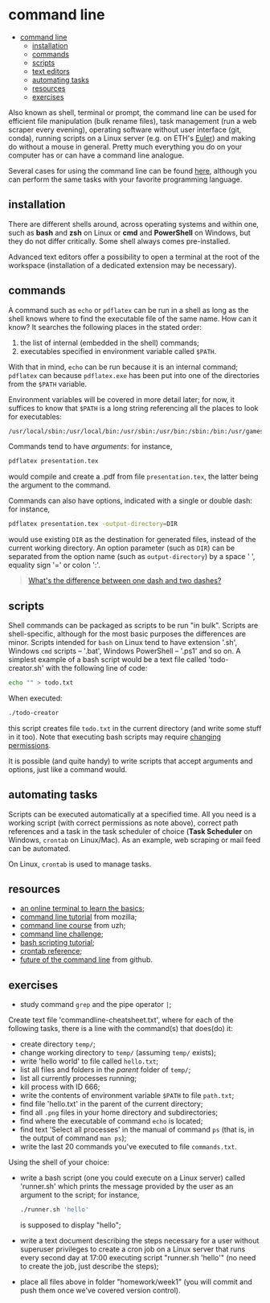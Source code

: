 # command line

- [command line](#command-line)
  - [installation](#installation)
  - [commands](#commands)
  - [scripts](#scripts)
  - [text editors](#text-editors)
  - [automating tasks](#automating-tasks)
  - [resources](#resources)
  - [exercises](#exercises)

Also known as shell, terminal or prompt, the command line can be used for efficient file manipulation (bulk rename files), task management (run a web scraper every evening), operating software without user interface (git, conda), running scripts on a Linux server (e.g. on ETH's [Euler](https://scicomp.ethz.ch/wiki/Scientific_computing_services)) and making do without a mouse in general. Pretty much everything you do on your computer has or can have a command line analogue.

Several cases for using the command line can be found [here](https://www.nature.com/articles/d41586-021-00263-0), although you can perform the same tasks with your favorite programming language.

## installation

There are different shells around, across operating systems and within one, such as **bash** and **zsh** on Linux or **cmd** and **PowerShell** on Windows, but they do not differ critically. Some shell always comes pre-installed.

Advanced text editors offer a possibility to open a terminal at the root of the workspace (installation of a dedicated extension may be necessary).

## commands

A command such as `echo` or `pdflatex` can be run in a shell as long as the shell knows where to find the executable file of the same name. How can it know? It searches the following places in the stated order:

1. the list of internal (embedded in the shell) commands;
2. executables specified in environment variable called `$PATH`.

With that in mind, `echo` can be run because it is an internal command; `pdflatex` can because `pdflatex.exe` has been put into one of the directories from the `$PATH` variable.

Environment variables will be covered in more detail later; for now, it suffices to know that `$PATH` is a long string referencing all the places to look for executables:
```bash
/usr/local/sbin:/usr/local/bin:/usr/sbin:/usr/bin:/sbin:/bin:/usr/games:/usr/local/games:/snap/bin:
```

Commands tend to have *arguments*: for instance,

```bash
pdflatex presentation.tex
```

would compile and create a .pdf from file `presentation.tex`, the latter being the argument to the command.

Commands can also have options, indicated with a single or double dash: for instance,

```bash
pdflatex presentation.tex -output-directory=DIR
```

would use existing `DIR` as the destination for generated files, instead of the current working directory. An option parameter (such as `DIR`) can be separated from the option name (such as `output-directory`) by a space ' ', equality sign '=' or colon ':'.

> [What's the difference between one dash and two dashes?](https://superuser.com/q/372203/1731633)

## scripts

Shell commands can be packaged as scripts to be run "in bulk". Scripts are  shell-specific, although for the most basic purposes the differences are minor. Scripts intended for `bash` on Linux tend to have extension '.sh', Windows `cmd` scripts &ndash; '.bat', Windows PowerShell &ndash; '.ps1' and so on. A simplest example of a bash script would be a text file called 'todo-creator.sh' with the following line of code:

```bash
echo "" > todo.txt
```

When executed:

```bash
./todo-creator
```

this script creates file `todo.txt` in the current directory (and write some stuff in it too). Note that executing bash scripts may require [changing permissions](https://www.redhat.com/sysadmin/introduction-chmod).

It is possible (and quite handy) to write scripts that accept arguments and options, just like a command would.

## automating tasks

Scripts can be executed automatically at a specified time. All you need is a working script (with correct permissions as note above), correct path references and a task in the task scheduler of choice (**Task Scheduler** on Windows, `crontab` on Linux/Mac). As an example, web scraping or mail feed can be automated.

On Linux, `crontab` is used to manage tasks.

## resources

- [an online terminal to learn the basics](https://cocalc.com/);
- [command line tutorial](https://developer.mozilla.org/en-US/docs/Learn/Tools_and_testing/Understanding_client-side_tools/Command_line) from mozilla;
- [command line course](https://docs.aws.amazon.com/AWSEC2/latest/UserGuide/AccessingInstancesLinux.html#AccessingInstancesLinuxSCP) from uzh;
- [command line challenge](https://cmdchallenge.com);
- [bash scripting tutorial](https://linuxconfig.org/bash-scripting-tutorial-for-beginners);
- [crontab reference](https://www.tutorialspoint.com/unix_commands/crontab.htm);
- [future of the command line](https://github.com/readme/featured/future-of-the-command-line) from github.

## exercises

- study command `grep` and the pipe operator `|`;

Create text file 'commandline-cheatsheet.txt', where for each of the following tasks, there is a line with the command(s) that does(do) it:

- create directory `temp/`;
- change working directory to `temp/` (assuming `temp/` exists);
- write 'hello world' to file called `hello.txt`;
- list all files and folders in the *parent* folder of `temp/`;
- list all currently processes running;
- kill process with ID 666;
- write the contents of environment variable `$PATH` to file `path.txt`;
- find file 'hello.txt' in the parent of the current directory;
- find all `.png` files in your home directory and subdirectories;
- find where the executable of command `echo` is located;
- find text 'Select all processes' in the manual of command `ps` (that is, in the output of command `man ps`);
- write the last 20 commands you've executed to file `commands.txt`.

Using the shell of your choice:

- write a bash script (one you could execute on a Linux server) called 'runner.sh' which prints the message provided by the user as an argument to the script; for instance,

  ```bash
  ./runner.sh 'hello'
  ```

  is supposed to display "hello";  
- write a text document describing the steps necessary for a user without superuser privileges to create a cron job on a Linux server that runs every second day at 17:00 executing script "runner.sh 'hello'" (no need to create the job, just describe the steps);
- place all files above in folder "homework/week1" (you will commit and push them once we've covered version control).
